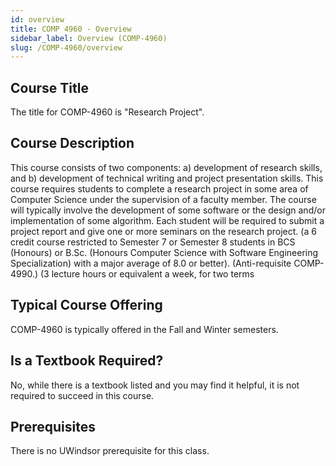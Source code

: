 ```yaml
---
id: overview
title: COMP 4960 - Overview
sidebar_label: Overview (COMP-4960)
slug: /COMP-4960/overview
---
```


## Course Title

The title for COMP-4960 is "Research Project".

## Course Description

This course consists of two components: a) development of research skills, and b) development of technical writing and project presentation skills. This course requires students to complete a research project in some area of Computer Science under the supervision of a faculty member. The course will typically involve the development of some software or the design and/or implementation of some algorithm. Each student will be required to submit a project report and give one or more seminars on the research project. (a 6 credit course restricted to Semester 7 or Semester 8 students in BCS (Honours) or B.Sc. (Honours Computer Science with Software Engineering Specialization) with a major average of 8.0 or better). (Anti-requisite COMP-4990.) (3 lecture hours or equivalent a week, for two terms

## Typical Course Offering

COMP-4960 is typically offered in the Fall and Winter semesters.

## Is a Textbook Required?

No, while there is a textbook listed and you may find it helpful, it is not required to succeed in this course.

## Prerequisites

There is no UWindsor prerequisite for this class.

